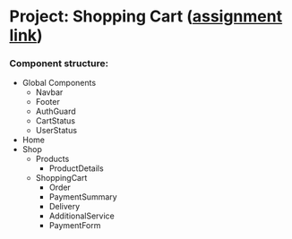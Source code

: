# Project: Shopping Cart ([assignment link](https://www.theodinproject.com/lessons/node-path-react-new-shopping-cart))

### Component structure:

- Global Components
  - Navbar
  - Footer
  - AuthGuard
  - CartStatus
  - UserStatus
- Home
- Shop
  - Products
    - ProductDetails
  - ShoppingCart
    - Order
    - PaymentSummary
    - Delivery
    - AdditionalService
    - PaymentForm
